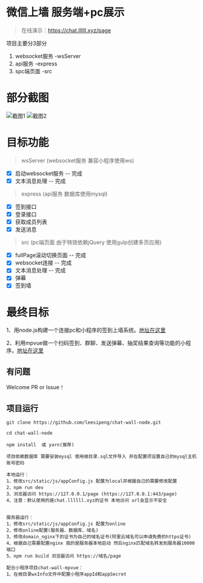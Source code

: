 # 微信上墙 服务端+pc展示
> 在线演示：https://chat.llllll.xyz/page

项目主要分3部分
1. websocket服务 -wsServer
2. api服务 -express
3. spc端页面 -src 

# 部分截图
![截图1](screenshot/pc-1.jpg)
![截图2](screenshot/pc-2.jpg)

# 目标功能

> wsServer (websocket服务 兼容小程序使用ws)
- [x] 启动websocket服务 -- 完成
- [x] 文本消息处理 -- 完成

> express (api服务 数据库使用mysql)
- [x] 签到接口
- [x] 登录接口
- [x] 获取成员列表
- [x] 发送消息

> src (pc端页面 由于特效依赖jQuery 使用gulp创建多页应用)
- [x] fullPage滚动切换页面 -- 完成
- [x] websocket连接 -- 完成
- [x] 文本消息处理 -- 完成
- [x] 弹幕
- [x] 签到墙

# 最终目标

1、用node.js构建一个连接pc和小程序的签到上墙系统。[地址在这里](https://github.com/leesipeng/chat-wall-node)

2、利用mpvue做一个扫码签到、群聊、发送弹幕、抽奖结果查询等功能的小程序。[地址在这里](https://github.com/leesipeng/chat-wall-mpvue)

## 有问题

Welcome PR or Issue！

## 项目运行

```
git clone https://github.com/leesipeng/chat-wall-node.git  

cd chat-wall-node

npm install  或 yarn(推荐)

项目依赖数据库 需要安装mysql 使用根目录.sql文件导入 并在配置项设置自己的mysql主机账号密码

本地运行：
1、修改src/static/js/appConfig.js 配置为local并根据自己的需要修改配置
2、npm run dev
3、浏览器访问 https://127.0.0.1/page (https://127.0.0.1:443/page)
4、注意：默认使用的是chat.llllll.xyz的证书 本地访问 url会显示不安全


服务器运行：
1、修改src/static/js/appConfig.js 配置为online
2、修改online配置(服务器、数据库、域名)
3、修改domain_nginx下的证书为自己的域名证书(阿里云域名可以申请免费的https证书)
4、根据自己需要配置nginx 我的是服务器本地启动 然后nginx匹配域名转发到服务器10000端口
5、npm run build 浏览器访问 https://域名/page

配合小程序项目chat-wall-mpvue：
1、在根目录wxInfo文件中配置小程序appId和appSecret
```


